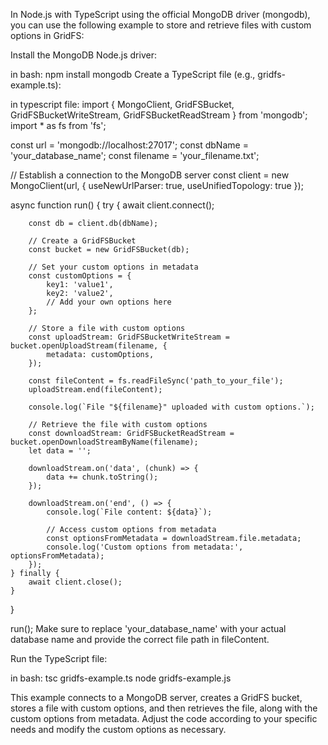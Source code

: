  In Node.js with TypeScript using the official MongoDB driver (mongodb), you can use the following example to store and retrieve files with custom options in GridFS:

Install the MongoDB Node.js driver:

in bash:
npm install mongodb
Create a TypeScript file (e.g., gridfs-example.ts):

in typescript file:
import { MongoClient, GridFSBucket, GridFSBucketWriteStream, GridFSBucketReadStream } from 'mongodb';
import * as fs from 'fs';

const url = 'mongodb://localhost:27017';
const dbName = 'your_database_name';
const filename = 'your_filename.txt';

// Establish a connection to the MongoDB server
const client = new MongoClient(url, { useNewUrlParser: true, useUnifiedTopology: true });

async function run() {
    try {
        await client.connect();

        const db = client.db(dbName);

        // Create a GridFSBucket
        const bucket = new GridFSBucket(db);

        // Set your custom options in metadata
        const customOptions = {
            key1: 'value1',
            key2: 'value2',
            // Add your own options here
        };

        // Store a file with custom options
        const uploadStream: GridFSBucketWriteStream = bucket.openUploadStream(filename, {
            metadata: customOptions,
        });

        const fileContent = fs.readFileSync('path_to_your_file');
        uploadStream.end(fileContent);

        console.log(`File "${filename}" uploaded with custom options.`);

        // Retrieve the file with custom options
        const downloadStream: GridFSBucketReadStream = bucket.openDownloadStreamByName(filename);
        let data = '';

        downloadStream.on('data', (chunk) => {
            data += chunk.toString();
        });

        downloadStream.on('end', () => {
            console.log(`File content: ${data}`);

            // Access custom options from metadata
            const optionsFromMetadata = downloadStream.file.metadata;
            console.log('Custom options from metadata:', optionsFromMetadata);
        });
    } finally {
        await client.close();
    }
}

run();
Make sure to replace 'your_database_name' with your actual database name and provide the correct file path in fileContent.

Run the TypeScript file:

in bash:
tsc gridfs-example.ts
node gridfs-example.js

This example connects to a MongoDB server, creates a GridFS bucket, stores a file with custom options, and then retrieves the file, along with the custom options from metadata. Adjust the code according to your specific needs and modify the custom options as necessary.